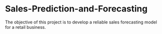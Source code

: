 # Sales-Prediction-and-Forecasting
The objective of this project is to develop a reliable sales forecasting model for a retail business.

